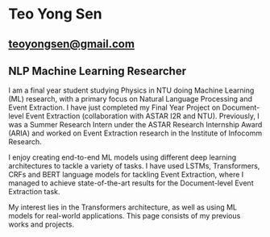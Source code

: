 # Teo Yong Sen 
## teoyongsen@gmail.com
## NLP Machine Learning Researcher 

I am a final year student studying Physics in NTU doing Machine Learning (ML) research, with a primary focus on Natural Language Processing and Event Extraction. I have just completed my Final Year Project on Document-level Event Extraction (collaboration with ASTAR I2R and NTU). Previously, I was a Summer Research Intern under the ASTAR Research Internship Award (ARIA) and worked on Event Extraction research in the Institute of Infocomm Research.  

I enjoy creating end-to-end ML models using different deep learning architectures to tackle a variety of tasks. I have used LSTMs, Transformers, CRFs and BERT language models for tackling Event Extraction, where I managed to achieve state-of-the-art results for the Document-level Event Extraction task. 

My interest lies in the Transformers architecture, as well as using ML models for real-world applications. This page consists of my previous works and projects. 

